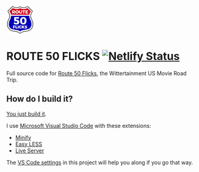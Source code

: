 ![icon](images/logo72.png)

# ROUTE 50 FLICKS [![Netlify Status](https://api.netlify.com/api/v1/badges/5c2e3629-bd79-49a6-adc5-55470ca0a5e7/deploy-status)](https://app.netlify.com/sites/route50flicks/deploys)

Full source code for [Route 50 Flicks](https://route50flicks.com), the Wittertainment US Movie Road Trip.

## How do I build it?

[You just build it](https://witterpedia.net/wiki/index.php/How_do_you...%3F_You_just...!).

I use [Microsoft Visual Studio Code](https://code.visualstudio.com/) with these extensions:
- [Minify](https://marketplace.visualstudio.com/items?itemName=HookyQR.minify)
- [Easy LESS](https://marketplace.visualstudio.com/items?itemName=mrcrowl.easy-less)
- [Live Server](https://marketplace.visualstudio.com/items?itemName=ritwickdey.LiveServer)

 The [VS Code settings](.vscode/settings.json) in this project will help you along if you go that way.
